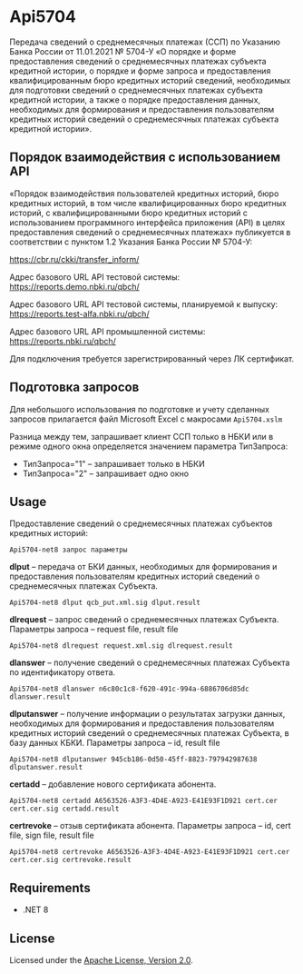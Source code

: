 # Api5704
Передача сведений о среднемесячных платежах (ССП) по Указанию Банка
России от 11.01.2021 № 5704-У «О порядке и форме предоставления сведений
о среднемесячных платежах субъекта кредитной истории, о порядке и форме
запроса и предоставления квалифицированным бюро кредитных историй
сведений, необходимых для подготовки сведений о среднемесячных платежах
субъекта кредитной истории, а также о порядке предоставления данных,
необходимых для формирования и предоставления пользователям кредитных
историй сведений о среднемесячных платежах субъекта кредитной истории».

## Порядок взаимодействия с использованием API
«Порядок взаимодействия пользователей кредитных историй, бюро кредитных
историй, в том числе квалифицированных бюро кредитных историй, с
квалифицированными бюро кредитных историй с использованием программного
интерфейса приложения (API) в целях предоставления сведений о
среднемесячных платежах» публикуется в соответствии с пунктом 1.2
Указания Банка России № 5704-У:

<https://cbr.ru/ckki/transfer_inform/>

Адрес базового URL API тестовой системы:
<https://reports.demo.nbki.ru/qbch/>

Адрес базового URL API тестовой системы, планируемой к выпуску:
<https://reports.test-alfa.nbki.ru/qbch/>

Адрес базового URL API промышленной системы:
<https://reports.nbki.ru/qbch/>

Для подключения требуется зарегистрированный через ЛК сертификат.

## Подготовка запросов
Для небольшого использования по подготовке и учету сделанных запросов
прилагается файл Microsoft Excel с макросами `Api5704.xslm`

Разница между тем, запрашивает клиент ССП только в НБКИ или в режиме
одного окна определяется значением параметра ТипЗапроса:

- ТипЗапроса="1" – запрашивает только в НБКИ
- ТипЗапроса="2" – запрашивает одно окно

## Usage
Предоставление сведений о среднемесячных платежах субъектов
кредитных историй:

    Api5704-net8 запрос параметры

**dlput** – передача от БКИ данных, необходимых для формирования
и предоставления пользователям кредитных историй сведений о
среднемесячных платежах Субъекта.

    Api5704-net8 dlput qcb_put.xml.sig dlput.result

**dlrequest** – запрос сведений о среднемесячных платежах Субъекта.
Параметры запроса – request file, result file

    Api5704-net8 dlrequest request.xml.sig dlrequest.result

**dlanswer** – получение сведений о среднемесячных платежах Субъекта
по идентификатору ответа.

    Api5704-net8 dlanswer n6c80c1c8-f620-491c-994a-6886706d85dc dlanswer.result

**dlputanswer** – получение информации о результатах загрузки данных,
необходимых для формирования и предоставления пользователям кредитных
историй сведений о среднемесячных платежах Субъекта, в базу данных КБКИ.
Параметры запроса – id, result file

    Api5704-net8 dlputanswer 945cb186-0d50-45ff-8823-797942987638 dlputanswer.result

**certadd** – добавление нового сертификата абонента.

    Api5704-net8 certadd A6563526-A3F3-4D4E-A923-E41E93F1D921 cert.cer cert.cer.sig certadd.result

**certrevoke** – отзыв сертификата абонента.
Параметры запроса – id, cert file, sign file, result file

    Api5704-net8 certrevoke A6563526-A3F3-4D4E-A923-E41E93F1D921 cert.cer cert.cer.sig certrevoke.result

## Requirements

- .NET 8

## License

Licensed under the [Apache License, Version 2.0].

[Apache License, Version 2.0]: LICENSE
